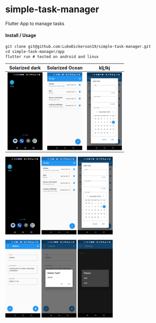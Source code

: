 # simple-task-manager
Flutter App to manage tasks

#### Install / Usage
```
git clone git@github.com:LukeDickerson19/simple-task-manager.git
cd simple-task-manager/app
flutter run # tested on android and linux
```
|    Solarized dark         |  Solarized Ocean          |        klj;lkj            |
|:-------------------------:|:-------------------------:|:-------------------------:|
<img src="/images/screenshots/app_icon.jpg?raw=true" width="110" height="244"> | <img src="/images/screenshots/four_tasks_to_do.jpg?raw=true" width="110" height="244"> | <img src="/images/screenshots/add_task.jpg?raw=true" width="110" height="244"> |

<p float="middle">
  <img src="/images/screenshots/app_icon.jpg?raw=true" width="110" height="244">
  <img src="/images/screenshots/four_tasks_to_do.jpg?raw=true" width="110" height="244">
  <img src="/images/screenshots/add_task.jpg?raw=true" width="110" height="244">
</p>

<p float="left">
  <img src="/images/screenshots/task_details_page.jpg?raw=true" width="110" height="244">
  <img src="/images/screenshots/delete_task_from_task_details_page.jpg?raw=true" width="110" height="244">
  <img src="/images/screenshots/dark_theme.jpg?raw=true" width="110" height="244">
</p>
